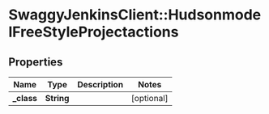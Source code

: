 # SwaggyJenkinsClient::HudsonmodelFreeStyleProjectactions

## Properties
Name | Type | Description | Notes
------------ | ------------- | ------------- | -------------
**_class** | **String** |  | [optional] 


